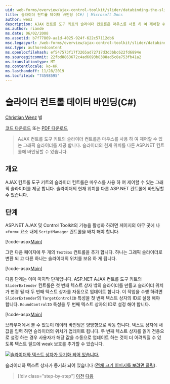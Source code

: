```yaml
---
uid: web-forms/overview/ajax-control-toolkit/slider/databinding-the-slider-control-cs
title: 슬라이더 컨트롤 데이터 바인딩 (C#) | Microsoft Docs
author: wenz
description: AJAX 컨트롤 도구 키트의 슬라이더 컨트롤은 마우스를 사용 하 여 제어할 수 있는 그래픽 슬라이더를 제공 합니다. 현재 positio를 바인딩할 수 있습니다.
ms.author: riande
ms.date: 06/02/2008
ms.assetid: b7f77869-aa1d-4025-924f-622c57112db6
msc.legacyurl: /web-forms/overview/ajax-control-toolkit/slider/databinding-the-slider-control-cs
msc.type: authoredcontent
ms.openlocfilehash: ef547573f17f3265ad72717d3d3bbc622fd6894e
ms.sourcegitcommit: 22fbd8863672c4ad6693b8388ad5c8e753fb41a2
ms.translationtype: MT
ms.contentlocale: ko-KR
ms.lasthandoff: 11/28/2019
ms.locfileid: "74598595"
---
```

# <a name="databinding-the-slider-control-c"></a>슬라이더 컨트롤 데이터 바인딩(C#)

[Christian Wenz](https://github.com/wenz) 별

[코드 다운로드](https://download.microsoft.com/download/9/3/f/93f8daea-bebd-4821-833b-95205389c7d0/Slider0.cs.zip) 또는 [PDF 다운로드](https://download.microsoft.com/download/2/d/c/2dc10e34-6983-41d4-9c08-f78f5387d32b/slider0CS.pdf)

> AJAX 컨트롤 도구 키트의 슬라이더 컨트롤은 마우스를 사용 하 여 제어할 수 있는 그래픽 슬라이더를 제공 합니다. 슬라이더의 현재 위치를 다른 ASP.NET 컨트롤에 바인딩할 수 있습니다.

## <a name="overview"></a>개요

AJAX 컨트롤 도구 키트의 슬라이더 컨트롤은 마우스를 사용 하 여 제어할 수 있는 그래픽 슬라이더를 제공 합니다. 슬라이더의 현재 위치를 다른 ASP.NET 컨트롤에 바인딩할 수 있습니다.

## <a name="steps"></a>단계

ASP.NET AJAX 및 Control Toolkit의 기능을 활성화 하려면 페이지의 아무 곳에 나 `<form>` 요소 내에 `ScriptManager` 컨트롤을 배치 해야 합니다.

[!code-aspx[Main](databinding-the-slider-control-cs/samples/sample1.aspx)]

그런 다음 페이지에 두 개의 `TextBox` 컨트롤을 추가 합니다. 하나는 그래픽 슬라이더로 변환 되 고 다른 하나는 슬라이더의 위치를 보유 하 게 됩니다.

[!code-aspx[Main](databinding-the-slider-control-cs/samples/sample2.aspx)]

다음 단계는 이미 마지막 단계입니다. ASP.NET AJAX 컨트롤 도구 키트의 `SliderExtender` 컨트롤은 첫 번째 텍스트 상자 밖의 슬라이더를 만들고 슬라이더 위치가 변경 될 때 두 번째 텍스트 상자를 자동으로 업데이트 합니다. 이 작업을 수행 하려면 `SliderExtender`의 `TargetControlID` 특성을 첫 번째 텍스트 상자의 ID로 설정 해야 합니다. `BoundControlID` 특성을 두 번째 텍스트 상자의 ID로 설정 해야 합니다.

[!code-aspx[Main](databinding-the-slider-control-cs/samples/sample3.aspx)]

브라우저에서 볼 수 있듯이 데이터 바인딩은 양방향으로 작동 합니다. 텍스트 상자에 새 값을 입력 하면 슬라이더의 위치가 업데이트 됩니다. 두 번째 텍스트 상자를 읽기 전용으로 설정 하는 경우 사용자가 해당 값을 수동으로 업데이트 하는 것이 더 어려워질 수 있도록 텍스트 필드에 weak 보호를 추가할 수 있습니다.

[![슬라이더와 텍스트 상자가 동기화 되어 있습니다.](databinding-the-slider-control-cs/_static/image2.png)](databinding-the-slider-control-cs/_static/image1.png)

슬라이더와 텍스트 상자가 동기화 되어 있습니다 ([전체 크기 이미지를 보려면 클릭](databinding-the-slider-control-cs/_static/image3.png)).

> [!div class="step-by-step"]
> [이전](using-the-slider-control-with-auto-postback-cs.md)
> [다음](using-the-slider-control-with-auto-postback-vb.md)
